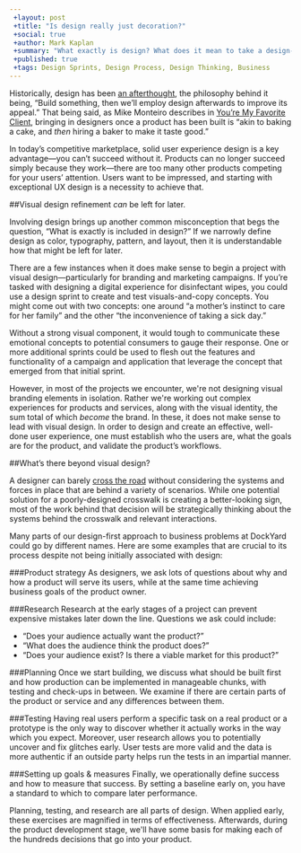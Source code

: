 ```yaml
---
 +layout: post
 +title: "Is design really just decoration?"
 +social: true
 +author: Mark Kaplan
 +summary: "What exactly is design? What does it mean to take a design-first approach to solving problems?"
 +published: true
 +tags: Design Sprints, Design Process, Design Thinking, Business
---
```


Historically, design has been [an afterthought](https://dockyard.com/blog/2016/04/19/is-it-time-to-call-a-designer), the philosophy behind it being, “Build something, then we’ll employ design afterwards to improve its appeal.” That being said, as Mike Monteiro describes in [You’re My Favorite Client](https://abookapart.com/products/youre-my-favorite-client), bringing in designers once a product has been built is “akin to baking a cake, and *then* hiring a baker to make it taste good.”

In today’s competitive marketplace, solid user experience design is a key advantage—you can’t succeed without it. Products can no longer succeed simply because they work—there are too many other products competing for your users’ attention. Users want to be impressed, and starting with exceptional UX design is a necessity to achieve that.

##Visual design refinement *can* be left for later.

Involving design brings up another common misconception that begs the question, “What is exactly is included in design?” If  we narrowly define design as color, typography, pattern, and layout, then it is understandable how that might be left for later. 

There are a few instances when it does make sense to begin a project with visual design—particularly for branding and marketing campaigns. If you’re tasked with designing a digital experience for disinfectant wipes, you could use a design sprint to create and test visuals-and-copy concepts. You might come out with two concepts: one around “a mother’s instinct to care for her family” and the other “the inconvenience of taking a sick day.” 

Without a strong visual component, it would tough to communicate these emotional concepts to potential consumers to gauge their response. One or more additional sprints could be used to flesh out the features and functionality of a campaign and application that leverage the concept that emerged from that initial sprint.

However, in most of the projects we encounter, we're not designing visual branding elements in isolation. Rather we're working out complex experiences for products and services, along with the visual identity, the sum total of which *become* the brand. In these, it does not make sense to lead with visual design. In order to design and create an effective, well-done user experience, one must establish who the users are, what the goals are for the product, and validate the product’s workflows. 

##What’s there beyond visual design?

A designer can barely [cross the road](https://dockyard.com/blog/2015/09/10/design-is-about-systems) without considering the systems and forces in place that are behind a variety of scenarios. While one potential solution for a poorly-designed crosswalk is creating a better-looking sign, most of the work behind that decision will be strategically thinking about the systems behind the crosswalk and relevant interactions.

Many parts of our design-first approach to business problems at DockYard could go by different names. Here are some examples that are crucial to its process despite not being initially associated with design:

###Product strategy
As designers, we ask lots of questions about why and how a product will serve its users, while at the same time achieving business goals of the product owner. 

###Research
Research at the early stages of a project can prevent expensive mistakes later down the line. Questions we ask could include:
- “Does your audience actually want the product?” 
- “What does the audience think the product does?” 
- “Does your audience exist? Is there a viable market for this product?”

###Planning
Once we start building, we discuss what should be built first and how production can be implemented in manageable chunks, with testing and check-ups in between. We examine if there are certain parts of the product or service and any differences between them.

###Testing
Having real users perform a specific task on a real product or a prototype is the only way to discover whether it actually works in the way which you expect. Moreover, user research allows you to potentially uncover and fix glitches early. User tests are more valid and the data is more authentic if an outside party helps run the tests in an impartial manner.

###Setting up goals & measures
Finally, we operationally define success and how to measure that success. By setting a baseline early on, you have a standard to which to compare later performance.

Planning, testing, and research are all parts of design. When applied early, these exercises are magnified in terms of effectiveness. Afterwards, during the product development stage, we'll have some basis for making each of the hundreds decisions that go into your product.  
